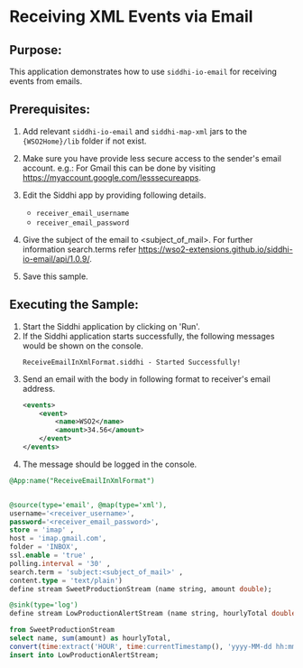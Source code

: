# Receiving XML Events via Email

## Purpose:
This application demonstrates how to use `siddhi-io-email` for receiving events from emails.

## Prerequisites:

1. Add relevant `siddhi-io-email` and `siddhi-map-xml` jars to the `{WSO2Home}/lib` folder if not exist.

2. Make sure you have provide less secure access to the sender's email account.
e.g.: For Gmail this can be done by visiting https://myaccount.google.com/lesssecureapps.

3. Edit the Siddhi app by providing following details.
    * `receiver_email_username`
    * `receiver_email_password`

4. Give the subject of the email to <subject_of_mail>. For further information search.terms refer https://wso2-extensions.github.io/siddhi-io-email/api/1.0.9/.

5. Save this sample.

## Executing the Sample:
1. Start the Siddhi application by clicking on 'Run'.
2. If the Siddhi application starts successfully, the following messages would be shown on the console.
    ```
    ReceiveEmailInXmlFormat.siddhi - Started Successfully!
    ```
3. Send an email with the body in following format to receiver's email address.
    ```xml
    <events>
        <event>
            <name>WSO2</name>
            <amount>34.56</amount>
        </event>
    </events>
    ```
4. The message should be logged in the console.

```sql
@App:name("ReceiveEmailInXmlFormat")


@source(type='email', @map(type='xml'),
username='<receiver_username>',
password='<receiver_email_password>',
store = 'imap' ,
host = 'imap.gmail.com',
folder = 'INBOX',
ssl.enable = 'true' ,
polling.interval = '30' ,
search.term = 'subject:<subject_of_mail>' ,
content.type = 'text/plain')
define stream SweetProductionStream (name string, amount double);

@sink(type='log')
define stream LowProductionAlertStream (name string, hourlyTotal double, currentHour double);

from SweetProductionStream
select name, sum(amount) as hourlyTotal,
convert(time:extract('HOUR', time:currentTimestamp(), 'yyyy-MM-dd hh:mm:ss'), 'double') as currentHour
insert into LowProductionAlertStream;
```